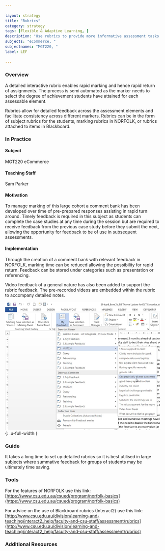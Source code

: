 ```yaml
---

layout: strategy
title: "Rubrics"
category: strategy
tags: [Flexible & Adaptive Learning, ]
description: "Use rubrics to provide more informative assessment tasks and faster feedback."
subjects: "eCommerce, "
subjectnames: "MGT220, "
label: LEF

---
```


### Overview

A detailed interactive rubric enables rapid marking and hence rapid return of assignments. The process is semi automated as the marker needs to select the degree of achievement students have attained for each assessable element.

Rubrics allow for detailed feedback across the assessment elements and facilitate consistency across different markers. Rubrics can be in the form of subject rubrics for the students, marking rubrics in NORFOLK, or rubrics attached to items in Blackboard.

### In Practice
<div class="u-release practice" >

<div class="practice-item">
<div class="practice-content" markdown="1">

#### Subject

MGT220 eCommerce

#### Teaching Staff

Sam Parker

#### Motivation

To manage marking of this large cohort  a comment bank has been developed over time of pre-prepared responses assisting in rapid turn around. Timely feedback is required in this subject as students can complete the case studies at any time during the session but are required to receive feedback from the previous case study before they submit the next, allowing the opportunity for feedback to be of use in subsequent assessments.  

#### Implementation

Through the creation of a comment bank with relevant feedback in NORFOLK, marking time can be reduced allowing the possibility for rapid return.  Feedback can be stored under categories such as presentation or referencing.  

Video  feedback of a general nature has also been added to support the rubric feedback. The pre-recorded videos are embedded within the rubric to accompany detailed notes.

![Example Feedback](../images/practices/Rubrics-MGT220.jpg){: .u-full-width
}

</div>
</div>
</div>

### Guide

It takes a long time to set up detailed rubrics so it is best utilised in large subjects where summative feedback for groups of students may be ultimately time saving.

### Tools

For the features of NORFOLK use this link:  [https://www.csu.edu.au/csued/program/norfolk-basics](https://www.csu.edu.au/csued/program/norfolk-basics)

For advice on the use of Blackboard rubrics (Interact2) use this link: [http://www.csu.edu.au/division/learning-and-teaching/interact2_help/faculty-and-csu-staff/assessment/rubrics](http://www.csu.edu.au/division/learning-and-teaching/interact2_help/faculty-and-csu-staff/assessment/rubrics)

### Additional Resources

<div class="apa-ref" markdown="1">
</div>
